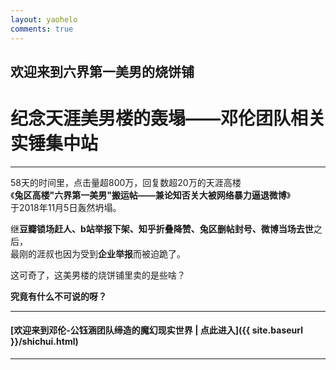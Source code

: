 ```yaml
---
layout: yaohelo
comments: true
---
```


## 欢迎来到六界第一美男的烧饼铺

# 纪念天涯美男楼的轰塌——邓伦团队相关实锤集中站

---

58天的时间里，点击量超800万，回复数超20万的天涯高楼<br>
《**兔区高楼"六界第一美男"搬运帖——兼论知否关大被网络暴力逼退微博**》<br>
于2018年11月5日轰然坍塌。  

继**豆瓣锁场赶人、b站举报下架、知乎折叠降赞、兔区删帖封号、微博当场去世**之后，<br>
最刚的涯叔也因为受到**企业举报**而被迫跪了。  

这可奇了，这美男楼的烧饼铺里卖的是些啥？    

**究竟有什么不可说的呀？**


---

#### [欢迎来到邓伦-公钰涵团队缔造的魔幻现实世界 | 点此进入]({{ site.baseurl }}/shichui.html)

---

<br>